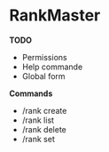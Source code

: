 # RankMaster

**TODO** 
- Permissions
- Help commande
- Global form


**Commands**
- /rank create
- /rank list
- /rank delete <rankName>
- /rank set <player> <rank>

